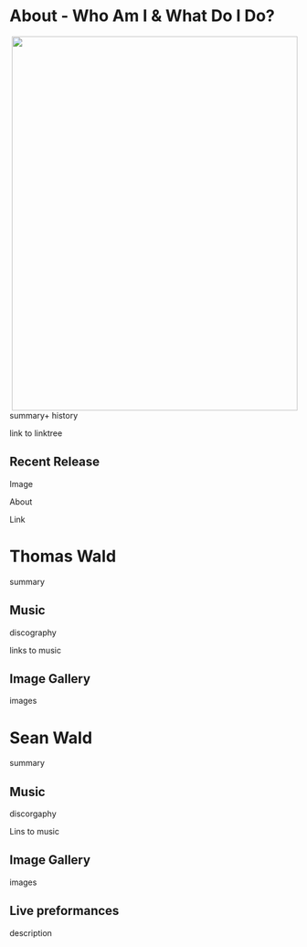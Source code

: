 # About - Who Am I & What Do I Do?
<img align="right" src="MusicMe.png" width="500" height="655">
summary+ history

link to linktree
## Recent Release
Image

About

Link
# Thomas Wald
summary
## Music
discography

links to music
## Image Gallery
images
# Sean Wald
summary
## Music
discorgaphy

Lins to music
## Image Gallery
images
## Live preformances
description
